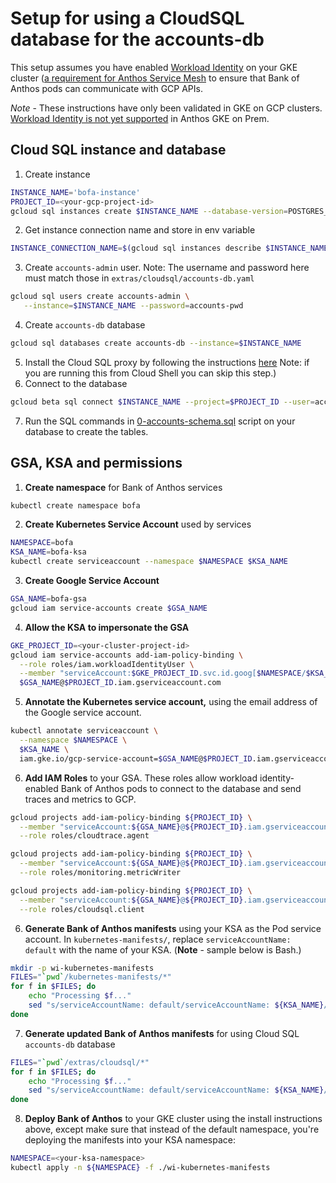 
# Setup for using a CloudSQL database for the accounts-db

This setup assumes you have enabled [Workload Identity](https://cloud.google.com/kubernetes-engine/docs/how-to/workload-identity) on your GKE cluster ([a requirement for Anthos Service Mesh](https://cloud.google.com/service-mesh/docs/gke-anthos-cli-new-cluster#requirements) to ensure that Bank of Anthos pods can communicate with GCP APIs.

*Note* - These instructions have only been validated in GKE on GCP clusters. [Workload Identity is not yet supported](https://cloud.google.com/kubernetes-engine/docs/how-to/workload-identity#creating_a_relationship_between_ksas_and_gsas) in Anthos GKE on Prem. 

## Cloud SQL instance and database
1. Create instance
```bash
INSTANCE_NAME='bofa-instance'
PROJECT_ID=<your-gcp-project-id>
gcloud sql instances create $INSTANCE_NAME --database-version=POSTGRES_12 --tier=db-custom-1-3840 --region=us-west1
```
2. Get instance connection name and store in env variable
```bash
INSTANCE_CONNECTION_NAME=$(gcloud sql instances describe $INSTANCE_NAME --format='value(connectionName)')
```
3. Create `accounts-admin` user. Note: The username and password here must match those in `extras/cloudsql/accounts-db.yaml`
```bash
gcloud sql users create accounts-admin \
   --instance=$INSTANCE_NAME --password=accounts-pwd
```
4. Create `accounts-db` database
```bash
gcloud sql databases create accounts-db --instance=$INSTANCE_NAME
```
5. Install the Cloud SQL proxy by following the instructions [here](https://cloud.google.com/sql/docs/mysql/sql-proxy#install)
Note: if you are running this from Cloud Shell you can skip this step.)
6. Connect to the database
```bash
gcloud beta sql connect $INSTANCE_NAME --project=$PROJECT_ID --user=accounts-admin --database=accounts-db
```
7. Run the SQL commands in [0-accounts-schema.sql](../src/accounts-db/initdb/0-accounts-schema.sql) script on your database to create the tables.

## GSA, KSA and permissions
1. **Create namespace** for Bank of Anthos services
```bash
kubectl create namespace bofa
```
2. **Create Kubernetes Service Account** used by services
```bash
NAMESPACE=bofa
KSA_NAME=bofa-ksa
kubectl create serviceaccount --namespace $NAMESPACE $KSA_NAME
```
3. **Create Google Service Account**
```bash
GSA_NAME=bofa-gsa
gcloud iam service-accounts create $GSA_NAME
```
4. **Allow the KSA to impersonate the GSA**
```bash
GKE_PROJECT_ID=<your-cluster-project-id>
gcloud iam service-accounts add-iam-policy-binding \
  --role roles/iam.workloadIdentityUser \
  --member "serviceAccount:$GKE_PROJECT_ID.svc.id.goog[$NAMESPACE/$KSA_NAME]" \
  $GSA_NAME@$PROJECT_ID.iam.gserviceaccount.com
```
5. **Annotate the Kubernetes service account,** using the email address of the Google service account.
```bash
kubectl annotate serviceaccount \
  --namespace $NAMESPACE \
  $KSA_NAME \
  iam.gke.io/gcp-service-account=$GSA_NAME@$PROJECT_ID.iam.gserviceaccount.com
```
6. **Add IAM Roles** to your GSA. These roles allow workload identity-enabled Bank of Anthos pods to connect to the database and send traces and metrics to GCP. 

```bash
gcloud projects add-iam-policy-binding ${PROJECT_ID} \
  --member "serviceAccount:${GSA_NAME}@${PROJECT_ID}.iam.gserviceaccount.com" \
  --role roles/cloudtrace.agent

gcloud projects add-iam-policy-binding ${PROJECT_ID} \
  --member "serviceAccount:${GSA_NAME}@${PROJECT_ID}.iam.gserviceaccount.com" \
  --role roles/monitoring.metricWriter

gcloud projects add-iam-policy-binding ${PROJECT_ID} \
  --member "serviceAccount:${GSA_NAME}@${PROJECT_ID}.iam.gserviceaccount.com" \
  --role roles/cloudsql.client
```
6. **Generate Bank of Anthos manifests** using your KSA as the Pod service account. In `kubernetes-manifests/`, replace `serviceAccountName: default` with the name of your KSA. (**Note** - sample below is Bash.)
```bash
mkdir -p wi-kubernetes-manifests
FILES="`pwd`/kubernetes-manifests/*"
for f in $FILES; do
    echo "Processing $f..."
    sed "s/serviceAccountName: default/serviceAccountName: ${KSA_NAME}/g" $f > wi-kubernetes-manifests/`basename $f`
done
```
7. **Generate updated Bank of Anthos manifests** for using Cloud SQL `accounts-db` database
```bash
FILES="`pwd`/extras/cloudsql/*"
for f in $FILES; do
    echo "Processing $f..."
    sed "s/serviceAccountName: default/serviceAccountName: ${KSA_NAME}/g;s/INSTANCE_CONNECTION_NAME/${INSTANCE_CONNECTION_NAME}/g" $f > wi-kubernetes-manifests/`basename $f`
done
```
8. **Deploy Bank of Anthos** to your GKE cluster using the install instructions above, except make sure that instead of the default namespace, you're deploying the manifests into your KSA namespace: 

```bash
NAMESPACE=<your-ksa-namespace>
kubectl apply -n ${NAMESPACE} -f ./wi-kubernetes-manifests 
```
